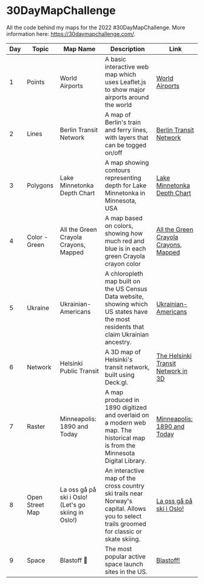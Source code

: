 # 30DayMapChallenge
All the code behind my maps for the 2022 #30DayMapChallenge. More information here: https://30daymapchallenge.com/.

| **Day** | **Topic**       | **Map Name**                                        | **Description**                                                                                                                            | **Link**                                                                                              |
|---------|-----------------|-----------------------------------------------------|--------------------------------------------------------------------------------------------------------------------------------------------|-------------------------------------------------------------------------------------------------------|
| 1       | Points          | World Airports                                      | A basic interactive web map which uses Leaflet.js to show major airports around the world                                                  | [World Airports](https://www.carston.org/30DayMapChallenge/day_01_points)                             |
| 2       | Lines           | Berlin Transit Network                              | A map of Berlin's train and ferry lines, with layers that can be togged on/off                                                             | [Berlin Transit Network](https://www.carston.org/30DayMapChallenge/day_02_lines)                      |
| 3       | Polygons        | Lake Minnetonka Depth Chart                         | A map showing contours representing depth for Lake Minnetonka in Minnesota, USA                                                            | [Lake Minnetonka Depth Chart](https://www.carston.org/30DayMapChallenge/day_03_polygons)              |
| 4       | Color - Green   | All the Green Crayola Crayons, Mapped               | A map based on colors, showing how much red and blue is in each green Crayola crayon color                                                 | [All the Green Crayola Crayons, Mapped](https://www.carston.org/30DayMapChallenge/day_04_color_green) |
| 5       | Ukraine         | Ukrainian-Americans                                 | A chloropleth map built on the US Census Data website, showing which US states have the most residents that claim Ukrainian ancestry.      | [Ukrainian-Americans](https://www.carston.org/30DayMapChallenge/day_05_ukraine)                       |
| 6       | Network         | Helsinki Public Transit                             | A 3D map of Helsinki's transit network, built using Deck.gl.                                                                               | [The Helsinki Transit Network in 3D](https://www.carston.org/30DayMapChallenge/day_06_network/dist)   |
| 7       | Raster          | Minneapolis: 1890 and Today                         | A map produced in 1890 digitized and overlaid on a modern web map. The historical map is from the  Minnesota Digital Library.              | [Minneapolis: 1890 and Today](https://www.carston.org/30DayMapChallenge/day_07_raster)                |
| 8       | Open Street Map | La oss gå på ski i Oslo! (Let's go skiing in Oslo!) | An interactive map of the cross country ski trails near Norway's capital. Allows you to select trails groomed for classic or skate skiing. | [La oss gå på ski i Oslo!](https://www.carston.org/30DayMapChallenge/day_08_osm)                      |
| 9       | Space           | Blastoff 🚀                                          | The most popular active space launch sites in the US.                                                                                      | [Blastoff!](https://www.carston.org/30DayMapChallenge/day_09_space/dist)                              |
